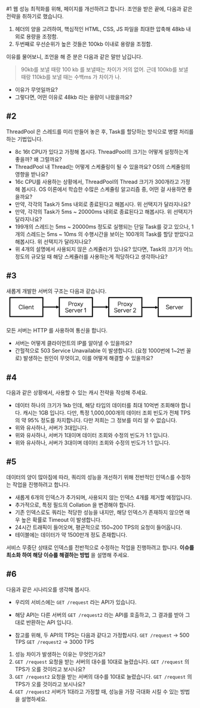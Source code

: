#1
웹 성능 최적화를 위해, 페이지를 개선하려고 합니다. 조언을 받은 끝에, 다음과 같은 전략을 취하기로 했습니다.
1. 헤더의 양을 고려하여, 핵심적인 HTML, CSS, JS 파일을 최대한 압축해 48kb 내외로 용량을 조정함.
2. 두번째로 우선순위가 높은 것들은 100kb 이내로 용량을 조정함.

이유를 물어보니, 조언을 해 준 분은 다음과 같은 말만 남깁니다.

> 90kb를 보낼 때랑 100 kb 를 보낼때는 차이가 거의 없어. 근데 100kb를 보낼 때랑 110kb를 보낼 때는 수백ms 가 차이가 나.

- 이유가 무엇일까요?
- 그렇다면, 어떤 이유로 48kb 라는 용량이 나왔을까요?

## #2
ThreadPool 은 스레드를 미리 만들어 놓은 후, Task를 할당하는 방식으로 병렬 처리를 하는 기법입니다.

- 8c 16t CPU가 있다고 가정해 봅시다. ThreadPool의 크기는 어떻게 설정하는게 좋을까? 왜 그럴까요?
- ThreadPool 내 Thread는 어떻게 스케쥴링이 될 수 있을까요? OS의 스케쥴링의 영향을 받나요?
- 16c CPU를 사용하는 상황에서, ThreadPool의 Thread 크기가 300개라고 가정해 봅시다. OS 이론에서 학습한 수많은 스케쥴링 알고리즘 중, 어떤 걸 사용하면 좋을까요?
- 만약, 각각의 Task가 5ms 내외로 종료된다고 해봅시다. 위 선택지가 달라지나요?
- 만약, 각각의 Task가 5ms ~ 20000ms 내외로 종료된다고 해봅시다. 위 선택지가 달라지나요?
- 199개의 스레드는 5ms ~ 20000ms 정도로 실행되는 단일 Task를 갖고 있으나, 1개의 스레드는 5ms ~ 10ms 의 수행시간을 보이는 100개의 Task를 할당 받았다고 해봅시다. 위 선택지가 달라지나요?
- 위 4개의 설명에서 사용되지 않은 스케쥴러가 있나요? 있다면, Task의 크기가 어느 정도의 규모일 때 해당 스케쥴러를 사용하는게 적당하다고 생각하나요?

## #3
새롭게 개발한 서버의 구조는 다음과 같습니다.
![img.png](img.png)

모든 서버는 HTTP 를 사용하여 통신을 합니다.

- 서버는 어떻게 클라이언트의 IP를 알아낼 수 있을까요?
- 간헐적으로 503 Service Unavailable 이 발생합니다. (요청 1000번에 1~2번 꼴로) 발생하는 원인이 무엇이고, 이를 어떻게 해결할 수 있을까요?

## #4
다음과 같은 상황에서, 사용할 수 있는 캐시 전략을 작성해 주세요.

- 데이터 하나의 크기가 1kb 인데, 해당 타입의 데이터를 최대 10억번 조회해야 합니다. 캐시는 1GB 입니다. 다만, 특정 1,000,000개의 데이터 조회 빈도가 전체 TPS의 약 95% 정도를 차지합니다. 다만 저희는 그 정보를 미리 알 수 없습니다.
- 위와 유사하나, 서버가 3대입니다.
- 위와 유사하나, 서버가 1대이며 데이터 조회와 수정의 빈도가 1:1 입니다.
- 위와 유사하나, 서버가 3대이며 데이터 조회와 수정의 빈도가 1:1 입니다.

## #5
데이터의 양이 많아짐에 따라, 쿼리의 성능을 개선하기 위해 전반적인 인덱스를 수정하는 작업을 진행하려고 합니다.

- 새롭게 6개의 인덱스가 추가되며, 사용되지 않는 인덱스 4개를 제거할 예정입니다.
- 추가적으로, 특정 필드의 Collation 을 변경해야 합니다.
- 기존 인덱스로도 쿼리는 적당한 성능을 내지만, 해당 인덱스가 존재하지 않으면 매우 높은 확률로 Timeout 이 발생합니다.
- 24시간 트래픽이 들어오며, 평균적으로 150~200 TPS의 요청이 들어옵니다.
- 테이블에는 데이터가 약 1500만개 정도 존재합니다.

서비스 무중단 상태로 인덱스를 전반적으로 수정하는 작업을 진행하려고 합니다. **이슈를 최소화 하여 해당 이슈를 해결하는 방법** 을 설명해 주세요.

## #6
다음과 같은 시나리오를 생각해 봅시다.

- 우리의 서비스에는 `GET /request` 라는 API가 있습니다. 
- 해당 API는 다른 서버의 `GET /request2` 라는 API를 호출하고, 그 결과를 받아 그대로 반환하는 API 입니다.

- 참고를 위해, 두 API의 TPS는 다음과 같다고 가정합시다.
`GET /request` -> 500 TPS
`GET /request2` -> 3000 TPS

1. 성능 차이가 발생하는 이유는 무엇인가요?
2. `GET /request` 요청을 받는 서버의 대수를 10대로 늘렸습니다. `GET /request` 의 TPS가 오를 것이라고 보시나요?
3. `GET /request2` 요청을 받는 서버의 대수를 10대로 늘렸습니다. `GET /request` 의 TPS가 오를 것이라고 보시나요?
4. `GET /request2` 서버가 1대라고 가정할 때, 성능을 가장 극대화 시킬 수 있는 방법을 설명하세요.